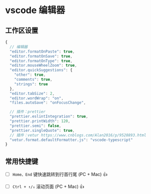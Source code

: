 # vscode 编辑器

## 工作区设置

```js
{
  // 编辑器
  "editor.formatOnPaste": true,
  "editor.formatOnSave": true,
  "editor.formatOnType": true,
  "editor.mouseWheelZoom": true,
  "editor.quickSuggestions": {
    "other": true,
    "comments": true,
    "strings": true
  },
  "editor.tabSize": 2,
  "editor.wordWrap": "on",
  "files.autoSave": "onFocusChange",

  // 插件：prettier
  "prettier.eslintIntegration": true,
  "prettier.printWidth": 120,
  "prettier.semi": false,
  "prettier.singleQuote": true,
  // 插件：vetur https://www.cnblogs.com/Alan2016/p/9528893.html
  "vetur.format.defaultFormatter.js": "vscode-typescript"
}
```

## 常用快捷键

- [ ] `Home、End` 键快速跳转到行首行尾 (PC + Mac) :+1:

- [ ] `Ctrl + ↑/↓` 滚动页面 (PC + Mac) :+1:
